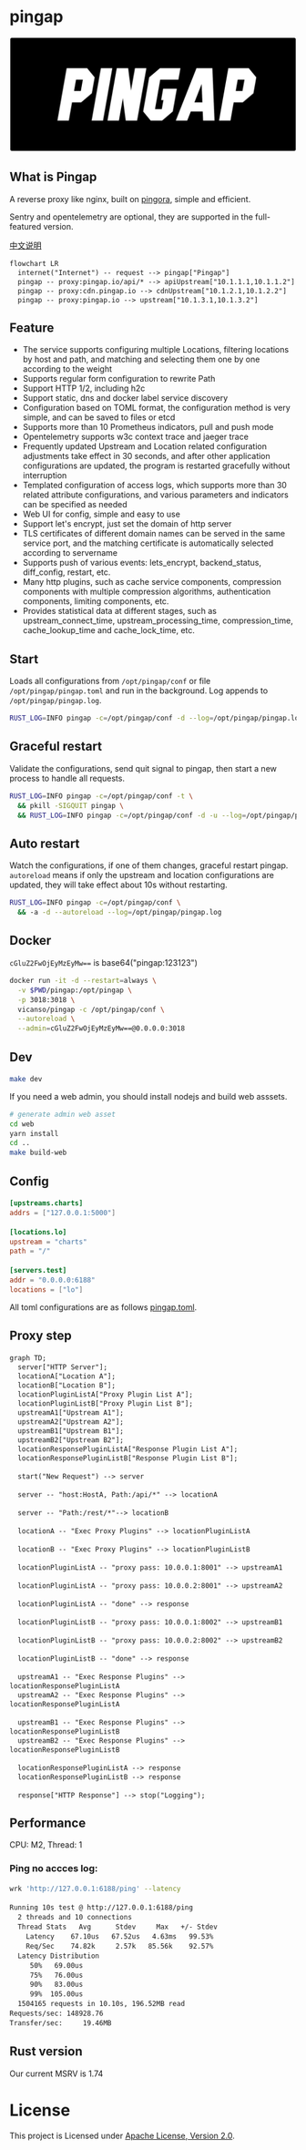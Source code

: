 # pingap

![Pingap Logo](./asset/pingap-logo.png)

## What is Pingap

A reverse proxy like nginx, built on [pingora](https://github.com/cloudflare/pingora), simple and efficient.

Sentry and opentelemetry are optional, they are supported in the full-featured version.

[中文说明](./README_zh.md)

```mermaid
flowchart LR
  internet("Internet") -- request --> pingap["Pingap"]
  pingap -- proxy:pingap.io/api/* --> apiUpstream["10.1.1.1,10.1.1.2"]
  pingap -- proxy:cdn.pingap.io --> cdnUpstream["10.1.2.1,10.1.2.2"]
  pingap -- proxy:pingap.io --> upstream["10.1.3.1,10.1.3.2"]
```

## Feature

- The service supports configuring multiple Locations, filtering locations by host and path, and matching and selecting them one by one according to the weight
- Supports regular form configuration to rewrite Path
- Support HTTP 1/2, including h2c
- Support static, dns and docker label service discovery
- Configuration based on TOML format, the configuration method is very simple, and can be saved to files or etcd
- Supports more than 10 Prometheus indicators, pull and push mode
- Opentelemetry supports w3c context trace and jaeger trace
- Frequently updated Upstream and Location related configuration adjustments take effect in 30 seconds, and after other application configurations are updated, the program is restarted gracefully without interruption
- Templated configuration of access logs, which supports more than 30 related attribute configurations, and various parameters and indicators can be specified as needed
- Web UI for config, simple and easy to use
- Support let's encrypt, just set the domain of http server
- TLS certificates of different domain names can be served in the same service port, and the matching certificate is automatically selected according to servername
- Supports push of various events: lets_encrypt, backend_status, diff_config, restart, etc.
- Many http plugins, such as cache service components, compression components with multiple compression algorithms, authentication components, limiting components, etc.
- Provides statistical data at different stages, such as upstream_connect_time, upstream_processing_time, compression_time, cache_lookup_time and cache_lock_time, etc.

## Start

Loads all configurations from `/opt/pingap/conf` or file `/opt/pingap/pingap.toml` and run in the background. Log appends to `/opt/pingap/pingap.log`.

```bash
RUST_LOG=INFO pingap -c=/opt/pingap/conf -d --log=/opt/pingap/pingap.log
```

## Graceful restart

Validate the configurations, send quit signal to pingap, then start a new process to handle all requests.

```bash
RUST_LOG=INFO pingap -c=/opt/pingap/conf -t \
  && pkill -SIGQUIT pingap \
  && RUST_LOG=INFO pingap -c=/opt/pingap/conf -d -u --log=/opt/pingap/pingap.log
```

## Auto restart

Watch the configurations, if one of them changes, graceful restart pingap. `autoreload` means if only the upstream and location configurations are updated, they will take effect about 10s without restarting.

```bash
RUST_LOG=INFO pingap -c=/opt/pingap/conf \
  && -a -d --autoreload --log=/opt/pingap/pingap.log
```

## Docker

`cGluZ2FwOjEyMzEyMw==` is base64("pingap:123123")

```bash
docker run -it -d --restart=always \
  -v $PWD/pingap:/opt/pingap \
  -p 3018:3018 \
  vicanso/pingap -c /opt/pingap/conf \
  --autoreload \
  --admin=cGluZ2FwOjEyMzEyMw==@0.0.0.0:3018
```

## Dev

```bash
make dev
```

If you need a web admin, you should install nodejs and build web asssets.

```bash
# generate admin web asset
cd web
yarn install
cd ..
make build-web
```


## Config

```toml
[upstreams.charts]
addrs = ["127.0.0.1:5000"]

[locations.lo]
upstream = "charts"
path = "/"

[servers.test]
addr = "0.0.0.0:6188"
locations = ["lo"]
```

All toml configurations are as follows [pingap.toml](./conf/pingap.toml).

## Proxy step

```mermaid
graph TD;
  server["HTTP Server"];
  locationA["Location A"];
  locationB["Location B"];
  locationPluginListA["Proxy Plugin List A"];
  locationPluginListB["Proxy Plugin List B"];
  upstreamA1["Upstream A1"];
  upstreamA2["Upstream A2"];
  upstreamB1["Upstream B1"];
  upstreamB2["Upstream B2"];
  locationResponsePluginListA["Response Plugin List A"];
  locationResponsePluginListB["Response Plugin List B"];

  start("New Request") --> server

  server -- "host:HostA, Path:/api/*" --> locationA

  server -- "Path:/rest/*"--> locationB

  locationA -- "Exec Proxy Plugins" --> locationPluginListA

  locationB -- "Exec Proxy Plugins" --> locationPluginListB

  locationPluginListA -- "proxy pass: 10.0.0.1:8001" --> upstreamA1

  locationPluginListA -- "proxy pass: 10.0.0.2:8001" --> upstreamA2

  locationPluginListA -- "done" --> response

  locationPluginListB -- "proxy pass: 10.0.0.1:8002" --> upstreamB1

  locationPluginListB -- "proxy pass: 10.0.0.2:8002" --> upstreamB2

  locationPluginListB -- "done" --> response

  upstreamA1 -- "Exec Response Plugins" --> locationResponsePluginListA
  upstreamA2 -- "Exec Response Plugins" --> locationResponsePluginListA

  upstreamB1 -- "Exec Response Plugins" --> locationResponsePluginListB
  upstreamB2 -- "Exec Response Plugins" --> locationResponsePluginListB

  locationResponsePluginListA --> response
  locationResponsePluginListB --> response

  response["HTTP Response"] --> stop("Logging");
```

## Performance

CPU: M2, Thread: 1

### Ping no accces log:

```bash
wrk 'http://127.0.0.1:6188/ping' --latency

Running 10s test @ http://127.0.0.1:6188/ping
  2 threads and 10 connections
  Thread Stats   Avg      Stdev     Max   +/- Stdev
    Latency    67.10us   67.52us   4.63ms   99.53%
    Req/Sec    74.82k     2.57k   85.56k    92.57%
  Latency Distribution
     50%   69.00us
     75%   76.00us
     90%   83.00us
     99%  105.00us
  1504165 requests in 10.10s, 196.52MB read
Requests/sec: 148928.76
Transfer/sec:     19.46MB
```

## Rust version

Our current MSRV is 1.74

# License

This project is Licensed under [Apache License, Version 2.0](./LICENSE).
